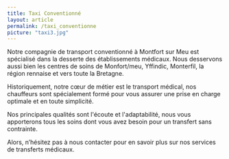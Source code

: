 ```yaml
---
title: Taxi Conventionné
layout: article
permalink: /taxi_conventionne
picture: "taxi3.jpg"
---
```


Notre compagnie de transport conventionné à Montfort sur Meu est spécialisé dans la desserte des établissements médicaux. Nous desservons aussi bien les centres de soins de Monfort/meu, Yffindic, Monterfil, la région rennaise et vers toute la Bretagne.

Historiquement, notre cœur de métier est le transport médical, nos chauffeurs sont spécialement formé pour vous assurer une prise en charge optimale et en toute simplicité.

Nos principales qualités sont l'écoute et l'adaptabilité, nous vous apporterons tous les soins dont vous avez besoin pour un transfert sans contrainte.

Alors, n’hésitez pas à nous contacter pour en savoir plus sur nos services de transferts médicaux.



